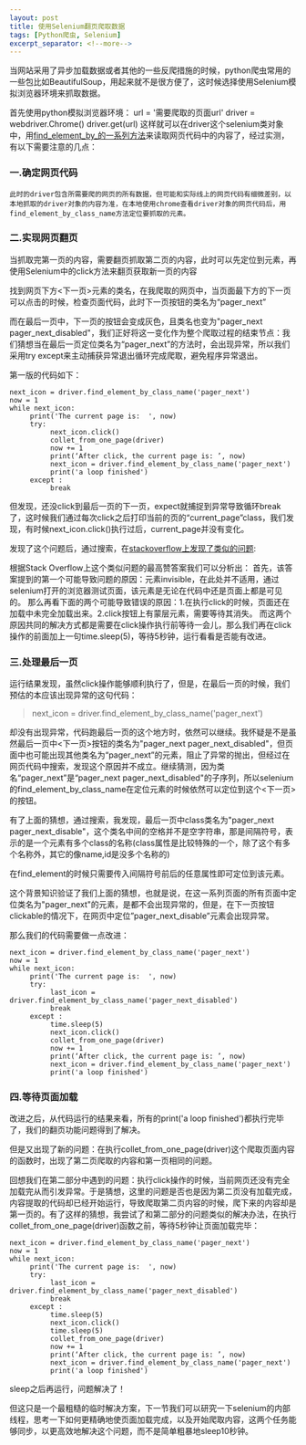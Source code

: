 ```yaml
---
layout: post
title: 使用Selenium翻页爬取数据
tags: [Python爬虫, Selenium]
excerpt_separator: <!--more-->
---
```

当网站采用了异步加载数据或者其他的一些反爬措施的时候，python爬虫常用的一些包比如BeautifulSoup，用起来就不是很方便了，这时候选择使用Selenium模拟浏览器环境来抓取数据。

<!--more-->
首先使用python模拟浏览器环境：
    url = '需要爬取的页面url'
    driver = webdriver.Chrome()
    driver.get(url)
这样就可以在driver这个selenium类对象中，用[find_element_by_的一系列方法](http://selenium-python.readthedocs.io/locating-elements.html)来读取网页代码中的内容了，经过实测，有以下需要注意的几点：

### 一.确定网页代码
    此时的driver包含所需要爬的网页的所有数据，但可能和实际线上的网页代码有细微差别，以本地抓取的driver对象的内容为准，在本地使用chrome查看driver对象的网页代码后，用find_element_by_class_name方法定位要抓取的元素。

### 二.实现网页翻页
当抓取完第一页的内容，需要翻页抓取第二页的内容，此时可以先定位到元素，再使用Selenium中的click方法来翻页获取新一页的内容

找到网页下方<下一页>元素的类名，在我爬取的网页中，当页面最下方的下一页可以点击的时候，检查页面代码，此时下一页按钮的类名为“pager_next”

而在最后一页中，下一页的按钮会变成灰色，且类名也变为"pager_next pager_next_disabled"，我们正好将这一变化作为整个爬取过程的结束节点：我们猜想当在最后一页定位类名为“pager_next”的方法时，会出现异常，所以我们采用try except来主动捕获异常退出循环完成爬取，避免程序异常退出。

第一版的代码如下：

    next_icon = driver.find_element_by_class_name('pager_next')
    now = 1
    while next_icon:
         print('The current page is:  ', now)
         try:        
              next_icon.click()
              collet_from_one_page(driver)
              now += 1
              print(‘After click, the current page is: ’, now)
              next_icon = driver.find_element_by_class_name('pager_next')
              print('a loop finished')          
         except :
              break

但发现，还没click到最后一页的下一页，expect就捕捉到异常导致循环break了，这时候我们通过每次click之后打印当前的页的“current_page”class，我们发现，有时候next_icon.click()执行过后，current_page并没有变化。

发现了这个问题后，通过搜索，在[stackoverflow上发现了类似的问题](https://stackoverflow.com/questions/11908249/debugging-element-is-not-clickable-at-point-error):

根据Stack Overflow上这个类似问题的最高赞答案我们可以分析出：
首先，该答案提到的第一个可能导致问题的原因：元素invisible，在此处并不适用，通过selenium打开的浏览器测试页面，该元素是无论在代码中还是页面上都是可见的。
那么再看下面的两个可能导致错误的原因：1.在执行click的时候，页面还在加载中未完全加载出来。2.click按钮上有蒙层元素，需要等待其消失。
而这两个原因共同的解决方式都是需要在click操作执行前等待一会儿，那么我们再在click操作的前面加上一句time.sleep(5)，等待5秒钟，运行看看是否能有改进。

### 三.处理最后一页

运行结果发现，虽然click操作能够顺利执行了，但是，在最后一页的时候，我们预估的本应该出现异常的这句代码：

>next_icon = driver.find_element_by_class_name('pager_next')

却没有出现异常，代码跑最后一页的这个地方时，依然可以继续。我怀疑是不是虽然最后一页中<下一页>按钮的类名为"pager_next pager_next_disabled"，但页面中也可能出现其他类名为“pager_next”的元素，阻止了异常的抛出，但经过在网页代码中搜索，发现这个原因并不成立。继续猜测，因为类名“pager_next”是“pager_next pager_next_disabled"的子序列，所以selenium的find_element_by_class_name在定位元素的时候依然可以定位到这个<下一页>的按钮。

有了上面的猜想，通过搜索，我发现，最后一页中class类名为"pager_next pager_next_disable"，这个类名中间的空格并不是空字符串，那是间隔符号，表示的是一个元素有多个class的名称(class属性是比较特殊的一个，除了这个有多个名称外，其它的像name,id是没多个名称的)

在find_element的时候只需要传入间隔符号前后的任意属性即可定位到该元素。

这个背景知识验证了我们上面的猜想，也就是说，在这一系列页面的所有页面中定位类名为"pager_next"的元素，是都不会出现异常的，但是，在下一页按钮clickable的情况下，在网页中定位”pager_next_disable”元素会出现异常。

那么我们的代码需要做一点改进：

    next_icon = driver.find_element_by_class_name('pager_next')
    now = 1
    while next_icon:
         print('The current page is:  ', now)
         try:
              last_icon = driver.find_element_by_class_name('pager_next_disabled')
              break
         except :
              time.sleep(5)
              next_icon.click()
              collet_from_one_page(driver)
              now += 1
              print(‘After click, the current page is: ’, now)
              next_icon = driver.find_element_by_class_name('pager_next')
              print('a loop finished')


### 四.等待页面加载

改进之后，从代码运行的结果来看，所有的print('a loop finished')都执行完毕了，我们的翻页功能问题得到了解决。

但是又出现了新的问题：在执行collet_from_one_page(driver)这个爬取页面内容的函数时，出现了第二页爬取的内容和第一页相同的问题。

回想我们在第二部分中遇到的问题：执行click操作的时候，当前网页还没有完全加载完从而引发异常。于是猜想，这里的问题是否也是因为第二页没有加载完成，内容提取的代码却已经开始运行，导致爬取第二页内容的时候，爬下来的内容却是第一页的。有了这样的猜想，我尝试了和第二部分的问题类似的解决办法，在执行collet_from_one_page(driver)函数之前，等待5秒钟让页面加载完毕：

    next_icon = driver.find_element_by_class_name('pager_next')
    now = 1
    while next_icon:
         print('The current page is:  ', now)
         try:
              last_icon = driver.find_element_by_class_name('pager_next_disabled')
              break
         except :
              time.sleep(5)
              next_icon.click()
              time.sleep(5)
              collet_from_one_page(driver)
              now += 1
              print(‘After click, the current page is: ’, now)
              next_icon = driver.find_element_by_class_name('pager_next')
              print('a loop finished')
    
sleep之后再运行，问题解决了！

但这只是一个最粗糙的临时解决方案，下一节我们可以研究一下selenium的内部线程，思考一下如何更精确地使页面加载完成，以及开始爬取内容，这两个任务能够同步，以更高效地解决这个问题，而不是简单粗暴地sleep10秒钟。









